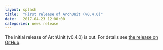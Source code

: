 ```yaml
---
layout: splash
title:  "First release of ArchUnit (v0.4.0)"
date:   2017-04-23 12:00:00
categories: news release
---
```


The initial release of ArchUnit (v0.4.0) is out. For details see [the release on GitHub](https://github.com/TNG/ArchUnit/releases/tag/v0.4.0 "ArchUnit v0.4.0 on GitHub").